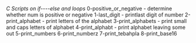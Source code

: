 *C Scripts on if----else and loops*
0-positive_or_negative - determine whether num is positive or negative
1-last_digit - printlast digit of number
2-print_alphabet - print letters of the alphabet
3-print_alphabets - print small and caps letters of alphabet
4-print_alphabt - print alphabet leaving some out
5-print_numbers
6-print_numberz
7-print_tebahpla
8-print_base16